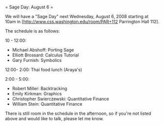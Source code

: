 = Sage Day: August 6 =

We will have a "Sage Day" next Wednesday, August 6, 2008 starting
at 10am in [http://www.css.washington.edu/room/PAR+112 Parrington Hall 112].

The schedule is as follows:

10 - 12:00:
 * Michael Abshoff: Porting Sage
 * Elliott Brossard: Calculus Tutorial
 * Gary Furnish: Symbolics

12:00- 2:00: Thai food lunch (Araya's)

2:00 - 5:00:
 * Robert Miller: Backtracking
 * Emily Kirkman: Graphics
 * Christopher Swierczewski: Quantitative Finance
 * William Stein: Quantitative Finance

There is still room in the schedule in the afternoon, so if you're not listed above and would like to talk, please let me know.
